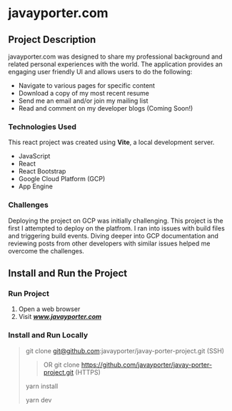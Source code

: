 # javayporter.com

## Project Description

javayporter.com was designed to share my professional background and related personal experiences with the world. The application provides an engaging user friendly UI and allows users to do the following:

- Navigate to various pages for specific content
- Download a copy of my most recent resume
- Send me an email and/or join my mailing list
- Read and comment on my developer blogs (Coming Soon!)

### Technologies Used

This react project was created using **Vite**, a local development server.

- JavaScript
- React
- React Bootstrap
- Google Cloud Platform (GCP)
- App Engine

### Challenges

Deploying the project on GCP was initially challenging. This project is the first I attempted to deploy on the platfrom. I ran into issues with build files and triggering build events. Diving deeper into GCP documentation and reviewing posts from other developers with similar issues helped me overcome the challenges.

## Install and Run the Project

### Run Project

1. Open a web browser
2. Visit ***www.javayporter.com***

### Install and Run Locally

> git clone git@github.com:javayporter/javay-porter-project.git (SSH)
>
> > OR git clone https://github.com/javayporter/javay-porter-project.git (HTTPS)
>
> yarn install
>
> yarn dev
